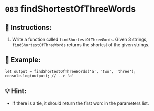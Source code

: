 # `083` findShortestOfThreeWords

## 📝 Instructions:

1. Write a function called `findShortestOfThreeWords`. Given 3 strings, `findShortestOfThreeWords` returns the shortest of the given strings.

## 📎 Example:

```Js
let output = findShortestOfThreeWords('a', 'two', 'three');
console.log(output); // --> 'a'
```

## 💡 Hint:

+ If there is a tie, it should return the first word in the parameters list.
